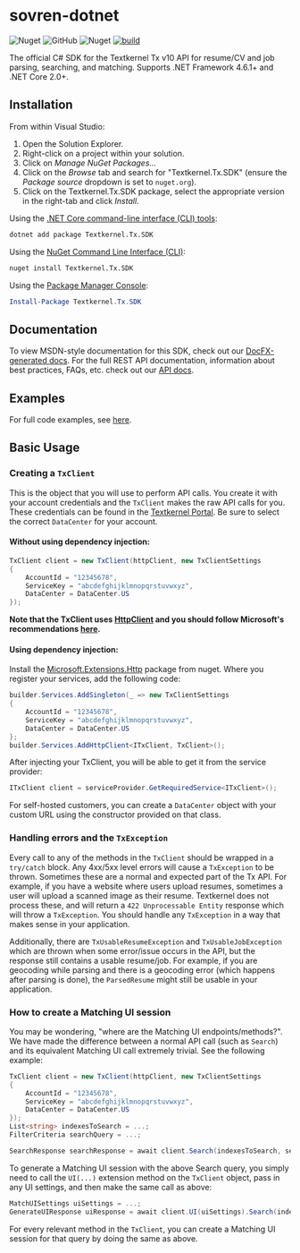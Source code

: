 # sovren-dotnet
![Nuget](https://img.shields.io/nuget/dt/Textkernel.Tx.SDK?color=0575aa)
![GitHub](https://img.shields.io/github/license/textkernel/tx-dotnet?color=0575aa)
![Nuget](https://img.shields.io/nuget/v/Textkernel.Tx.SDK?color=0575aa)
[![build](https://github.com/textkernel/tx-dotnet/actions/workflows/build.yml/badge.svg)](https://github.com/textkernel/tx-dotnet/actions/workflows/build.yml)

The official C# SDK for the Textkernel Tx v10 API for resume/CV and job parsing, searching, and matching. Supports .NET Framework 4.6.1+ and .NET Core 2.0+.

## Installation

From within Visual Studio:

1. Open the Solution Explorer.
2. Right-click on a project within your solution.
3. Click on *Manage NuGet Packages...*
4. Click on the *Browse* tab and search for "Textkernel.Tx.SDK" (ensure the *Package source* dropdown is set to `nuget.org`).
5. Click on the Textkernel.Tx.SDK package, select the appropriate version in the right-tab and click *Install*.

Using the [.NET Core command-line interface (CLI) tools][dotnet-core-cli-tools]:

```sh
dotnet add package Textkernel.Tx.SDK
```

Using the [NuGet Command Line Interface (CLI)][nuget-cli]:

```sh
nuget install Textkernel.Tx.SDK
```

Using the [Package Manager Console][package-manager-console]:

```powershell
Install-Package Textkernel.Tx.SDK
```

## Documentation
To view MSDN-style documentation for this SDK, check out our [DocFX-generated docs][docfx-docs].
For the full REST API documentation, information about best practices, FAQs, etc. check out our [API docs][api-docs].

## Examples
For full code examples, see [here][examples].

## Basic Usage

### Creating a `TxClient`
This is the object that you will use to perform API calls. You create it with your account credentials and the `TxClient` makes the raw API calls for you. These credentials can be found in the [Textkernel Portal][portal]. Be sure to select the correct `DataCenter` for your account.
#### Without using dependency injection:
```c#
TxClient client = new TxClient(httpClient, new TxClientSettings
{
    AccountId = "12345678",
    ServiceKey = "abcdefghijklmnopqrstuvwxyz",
    DataCenter = DataCenter.US
});
```
**Note that the TxClient uses [HttpClient][http-client] and you should follow Microsoft's recommendations [here][http-client-guidelines].**
#### Using dependency injection:
Install the [Microsoft.Extensions.Http][http-extensions] package from nuget. Where you register your services, add the following code:
```c#
builder.Services.AddSingleton(_ => new TxClientSettings
{
    AccountId = "12345678",
    ServiceKey = "abcdefghijklmnopqrstuvwxyz",
    DataCenter = DataCenter.US
};
builder.Services.AddHttpClient<ITxClient, TxClient>();
```
After injecting your TxClient, you will be able to get it from the service provider:
```c#
ITxClient client = serviceProvider.GetRequiredService<ITxClient>();
```

For self-hosted customers, you can create a `DataCenter` object with your custom URL using the constructor provided on that class.

### Handling errors and the `TxException`
Every call to any of the methods in the `TxClient` should be wrapped in a `try/catch` block. Any 4xx/5xx level errors will cause a `TxException` to be thrown. Sometimes these are a normal and expected part of the Tx API. For example, if you have a website where users upload resumes, sometimes a user will upload a scanned image as their resume. Textkernel does not process these, and will return a `422 Unprocessable Entity` response which will throw a `TxException`. You should handle any `TxException` in a way that makes sense in your application.

Additionally, there are `TxUsableResumeException` and `TxUsableJobException` which are thrown when some error/issue occurs in the API, but the response still contains a usable resume/job. For example, if you are geocoding while parsing and there is a geocoding error (which happens after parsing is done), the `ParsedResume` might still be usable in your application.

### How to create a Matching UI session
You may be wondering, "where are the Matching UI endpoints/methods?". We have made the difference between a normal API call (such as `Search`) and its equivalent Matching UI call extremely trivial. See the following example:

```c#
TxClient client = new TxClient(httpClient, new TxClientSettings
{
    AccountId = "12345678",
    ServiceKey = "abcdefghijklmnopqrstuvwxyz",
    DataCenter = DataCenter.US
});
List<string> indexesToSearch = ...;
FilterCriteria searchQuery = ...;

SearchResponse searchResponse = await client.Search(indexesToSearch, searchQuery);
```
To generate a Matching UI session with the above Search query, you simply need to call the `UI(...)` extension method on the `TxClient` object, pass in any UI settings, and then make the same call as above:
```c#
MatchUISettings uiSettings = ...;
GenerateUIResponse uiResponse = await client.UI(uiSettings).Search(indexesToSearch, searchQuery);
```
For every relevant method in the `TxClient`, you can create a Matching UI session for that query by doing the same as above.

[examples]: https://github.com/sovren/sovren-dotnet/tree/master/examples
[portal]: https://portal.sovren.com
[api-docs]: https://developer.textkernel.com/Sovren/v10/overview/
[dotnet-core-cli-tools]: https://docs.microsoft.com/en-us/dotnet/core/tools/
[nuget-cli]: https://docs.microsoft.com/en-us/nuget/tools/nuget-exe-cli-reference
[package-manager-console]: https://docs.microsoft.com/en-us/nuget/tools/package-manager-console
[docfx-docs]: https://sovren.github.io/sovren-dotnet/sdk/
[http-client]: https://learn.microsoft.com/en-us/dotnet/api/system.net.http.httpclient
[http-client-guidelines]: https://learn.microsoft.com/en-us/dotnet/fundamentals/networking/http/httpclient-guidelines
[http-extensions]: https://www.nuget.org/packages/Microsoft.Extensions.Http